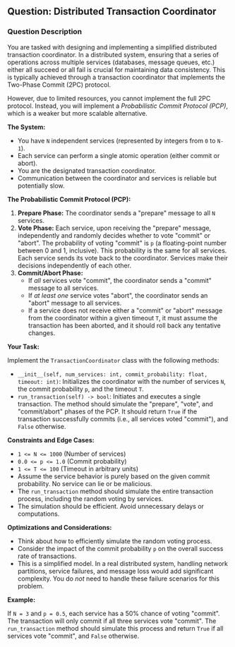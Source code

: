 ## Question: Distributed Transaction Coordinator

### Question Description

You are tasked with designing and implementing a simplified distributed transaction coordinator. In a distributed system, ensuring that a series of operations across multiple services (databases, message queues, etc.) either all succeed or all fail is crucial for maintaining data consistency. This is typically achieved through a transaction coordinator that implements the Two-Phase Commit (2PC) protocol.

However, due to limited resources, you cannot implement the full 2PC protocol. Instead, you will implement a *Probabilistic Commit Protocol (PCP)*, which is a weaker but more scalable alternative.

**The System:**

*   You have `N` independent services (represented by integers from `0` to `N-1`).
*   Each service can perform a single atomic operation (either commit or abort).
*   You are the designated transaction coordinator.
*   Communication between the coordinator and services is reliable but potentially slow.

**The Probabilistic Commit Protocol (PCP):**

1.  **Prepare Phase:** The coordinator sends a "prepare" message to all `N` services.
2.  **Vote Phase:** Each service, upon receiving the "prepare" message, independently and randomly decides whether to vote "commit" or "abort". The probability of voting "commit" is `p` (a floating-point number between 0 and 1, inclusive). This probability is the same for all services. Each service sends its vote back to the coordinator.  Services make their decisions independently of each other.
3.  **Commit/Abort Phase:**
    *   If *all* services vote "commit", the coordinator sends a "commit" message to all services.
    *   If *at least one* service votes "abort", the coordinator sends an "abort" message to all services.
    *   If a service does not receive either a "commit" or "abort" message from the coordinator within a given timeout `T`, it must assume the transaction has been aborted, and it should roll back any tentative changes.

**Your Task:**

Implement the `TransactionCoordinator` class with the following methods:

*   `__init__(self, num_services: int, commit_probability: float, timeout: int)`: Initializes the coordinator with the number of services `N`, the commit probability `p`, and the timeout `T`.
*   `run_transaction(self) -> bool`: Initiates and executes a single transaction. The method should simulate the "prepare", "vote", and "commit/abort" phases of the PCP. It should return `True` if the transaction successfully commits (i.e., all services voted "commit"), and `False` otherwise.

**Constraints and Edge Cases:**

*   `1 <= N <= 1000` (Number of services)
*   `0.0 <= p <= 1.0` (Commit probability)
*   `1 <= T <= 100` (Timeout in arbitrary units)
*   Assume the service behavior is purely based on the given commit probability.  No service can lie or be malicious.
*   The `run_transaction` method should simulate the entire transaction process, including the random voting by services.
*   The simulation should be efficient. Avoid unnecessary delays or computations.

**Optimizations and Considerations:**

*   Think about how to efficiently simulate the random voting process.
*   Consider the impact of the commit probability `p` on the overall success rate of transactions.
*   This is a simplified model.  In a real distributed system, handling network partitions, service failures, and message loss would add significant complexity.  You do *not* need to handle these failure scenarios for this problem.

**Example:**

If `N = 3` and `p = 0.5`, each service has a 50% chance of voting "commit". The transaction will only commit if all three services vote "commit".  The `run_transaction` method should simulate this process and return `True` if all services vote "commit", and `False` otherwise.
